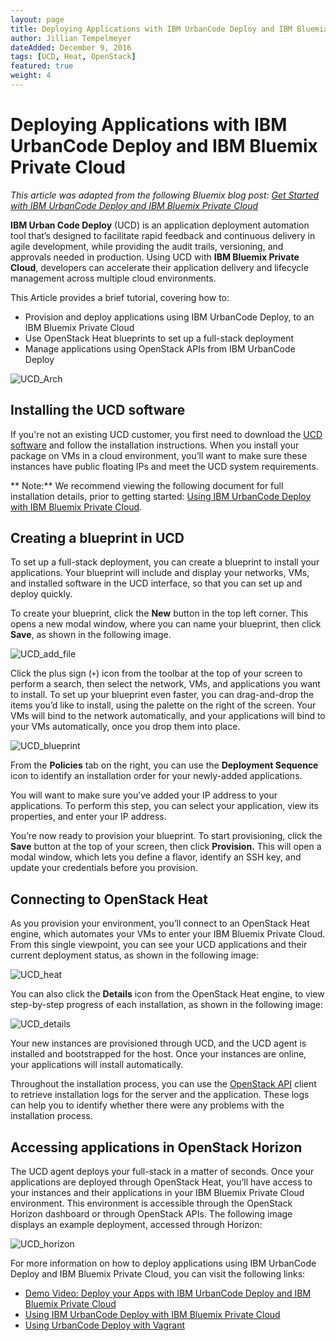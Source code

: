 ```yaml
---
layout: page
title: Deploying Applications with IBM UrbanCode Deploy and IBM Bluemix Private Cloud
author: Jillian Tempelmeyer
dateAdded: December 9, 2016
tags: [UCD, Heat, OpenStack]
featured: true
weight: 4
---
```



# Deploying Applications with IBM UrbanCode Deploy and IBM Bluemix Private Cloud

_This article was adapted from the following Bluemix blog post: [Get Started with IBM UrbanCode Deploy and IBM Bluemix Private Cloud](https://www.ibm.com/blogs/bluemix/2016/09/get-started-ibm-urbancode-deploy-ibm-blue-box/)_


**IBM Urban Code Deploy** (UCD) is an application deployment automation tool that’s designed to facilitate rapid feedback and continuous delivery in agile development, while providing the audit trails, versioning, and approvals needed in production. Using UCD with **IBM Bluemix Private Cloud**, developers can accelerate their application delivery and lifecycle management across multiple cloud environments.

This Article provides a brief tutorial, covering how to:

* Provision and deploy applications using IBM UrbanCode Deploy, to an IBM Bluemix Private Cloud
* Use OpenStack Heat blueprints to set up a full-stack deployment
* Manage applications using OpenStack APIs from IBM UrbanCode Deploy

![UCD_Arch]({{site.baseurl}}/_drafts/UCD_Arch.png)

## Installing the UCD software

If you're not an existing UCD customer, you first need to download the [UCD software](https://developer.ibm.com/urbancode/products/urbancode-deploy/) and follow the installation instructions. When you install your package on VMs in a cloud environment, you’ll want to make sure these instances have public floating IPs and meet the UCD system requirements. 

** Note:** We recommend viewing the following document for full installation details, prior to getting started: [Using IBM UrbanCode Deploy with IBM Bluemix Private Cloud](http://ibm-blue-box-help.github.io/help-documentation/heat/using-ucd-ucdp/).

## Creating a blueprint in UCD

To set up a full-stack deployment, you can create a blueprint to install your applications. Your blueprint will include and display your networks, VMs, and installed software in the UCD interface, so that you can set up and deploy quickly. 

To create your blueprint, click the **New** button in the top left corner. This opens a new modal window, where you can name your blueprint, then click **Save**, as shown in the following image.

![UCD_add_file]({{site.baseurl}}/_drafts/UCD_add_file.png)

Click the plus sign (`+`) icon from the toolbar at the top of your screen to perform a search, then select the network, VMs, and applications you want to install. To set up your blueprint even faster, you can drag-and-drop the items you’d like to install, using the palette on the right of the screen. Your VMs will bind to the network automatically, and your applications will bind to your VMs automatically, once you drop them into place.

![UCD_blueprint]({{site.baseurl}}/_drafts/UCD_blueprint.png)

From the **Policies** tab on the right, you can use the **Deployment Sequence** icon to identify an installation order for your newly-added applications. 

You will want to make sure you’ve added your IP address to your applications. To perform this step, you can select your application, view its properties, and enter your IP address.

You’re now ready to provision your blueprint. To start provisioning, click the **Save** button at the top of your screen, then click **Provision.** This will open a modal window, which lets you define a flavor, identify an SSH key, and update your credentials before you provision.

## Connecting to OpenStack Heat

As you provision your environment, you’ll connect to an OpenStack Heat engine, which automates your VMs to enter your IBM Bluemix Private Cloud. From this single viewpoint, you can see your UCD applications and their current deployment status, as shown in the following image:

![UCD_heat]({{site.baseurl}}/_drafts/UCD_heat.png)

You can also click the **Details** icon from the OpenStack Heat engine, to view step-by-step progress of each installation, as shown in the following image:

![UCD_details]({{site.baseurl}}/_drafts/UCD_details.png)

Your new instances are provisioned through UCD, and the UCD agent is installed and bootstrapped for the host. Once your instances are online, your applications will install automatically.

Throughout the installation process, you can use the [OpenStack API](http://ibm-blue-box-help.github.io/help-documentation/openstack/api/openstack-api-getting-started/) client to retrieve installation logs for the server and the application. These logs can help you to identify whether there were any problems with the installation process.

## Accessing applications in OpenStack Horizon

The UCD agent deploys your full-stack in a matter of seconds. Once your applications are deployed through OpenStack Heat, you’ll have access to your instances and their applications in your IBM Bluemix Private Cloud environment. This environment is accessible through the OpenStack Horizon dashboard or through OpenStack APIs. The following image displays an example deployment, accessed through Horizon:

![UCD_horizon]({{site.baseurl}}/_drafts/UCD_horizon.png)

For more information on how to deploy applications using IBM UrbanCode Deploy and IBM Bluemix Private Cloud, you can visit the following links:

* [Demo Video: Deploy your Apps with IBM UrbanCode Deploy and IBM Bluemix Private Cloud](https://youtu.be/bQu7a3ucl8c)
* [Using IBM UrbanCode Deploy with IBM Bluemix Private Cloud](http://ibm-blue-box-help.github.io/help-documentation/heat/using-ucd-ucdp/)
* [Using UrbanCode Deploy with Vagrant](http://stackinabox.io)
